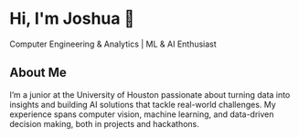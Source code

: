 # Hi, I'm Joshua 👋

Computer Engineering & Analytics | ML & AI Enthusiast

## About Me

I’m a junior at the University of Houston passionate about turning data into insights and building AI solutions that tackle real-world challenges. My experience spans computer vision, machine learning, and data-driven decision making, both in projects and hackathons.
